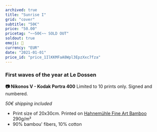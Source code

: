 ```yaml
---
archived: true
title: "Sunrise I"
grid: "cover"
subtitle: "50€"
price: "50.00"
pricetag: "~~50€~~ SOLD OUT"
soldout: true
emoji: 🌄
currency: "EUR"
date: "2021-01-01"
price_id: "price_1IlKKMFaA8Wpl3EpzXxc7fza"
---
```

### First waves of the year at Le Dossen

**📷 Nikonos V - Kodak Portra 400**
Limited to 10 prints only. Signed and numbered.

*50€ shipping included*

- Print size of 20x30cm. Printed on [Hahnemühle Fine Art Bamboo](https://www.hahnemuehle.com/fr/digital-fineart/les-papiers-a-jet-dencre-fineart/natural-line/p/Product/show/202/1036.html) 290g/m²
- 90% bambou' fibers, 10% cotton

